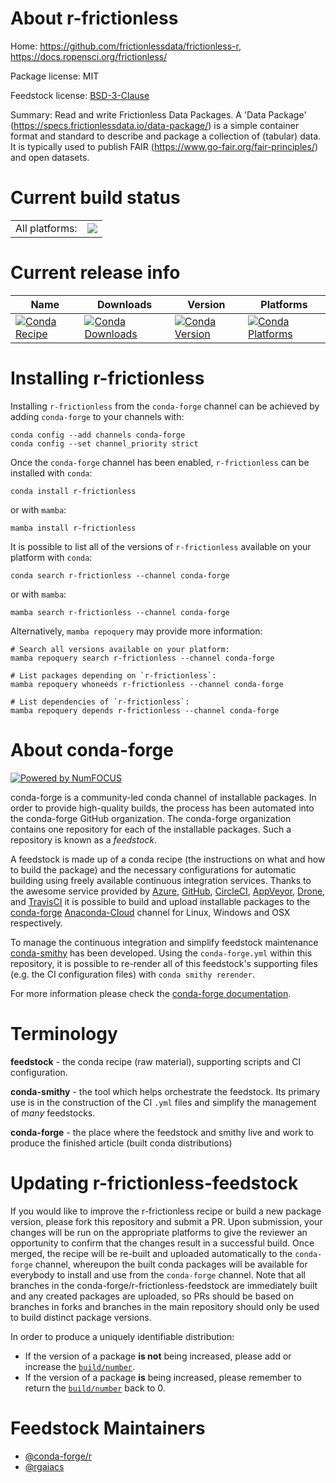 About r-frictionless
====================

Home: https://github.com/frictionlessdata/frictionless-r, https://docs.ropensci.org/frictionless/

Package license: MIT

Feedstock license: [BSD-3-Clause](https://github.com/conda-forge/r-frictionless-feedstock/blob/main/LICENSE.txt)

Summary: Read and write Frictionless Data Packages. A 'Data Package' (<https://specs.frictionlessdata.io/data-package/>) is a simple container format and standard to describe and package a collection of (tabular) data. It is typically used to publish FAIR (<https://www.go-fair.org/fair-principles/>) and open datasets.

Current build status
====================


<table><tr><td>All platforms:</td>
    <td>
      <a href="https://dev.azure.com/conda-forge/feedstock-builds/_build/latest?definitionId=16736&branchName=main">
        <img src="https://dev.azure.com/conda-forge/feedstock-builds/_apis/build/status/r-frictionless-feedstock?branchName=main">
      </a>
    </td>
  </tr>
</table>

Current release info
====================

| Name | Downloads | Version | Platforms |
| --- | --- | --- | --- |
| [![Conda Recipe](https://img.shields.io/badge/recipe-r--frictionless-green.svg)](https://anaconda.org/conda-forge/r-frictionless) | [![Conda Downloads](https://img.shields.io/conda/dn/conda-forge/r-frictionless.svg)](https://anaconda.org/conda-forge/r-frictionless) | [![Conda Version](https://img.shields.io/conda/vn/conda-forge/r-frictionless.svg)](https://anaconda.org/conda-forge/r-frictionless) | [![Conda Platforms](https://img.shields.io/conda/pn/conda-forge/r-frictionless.svg)](https://anaconda.org/conda-forge/r-frictionless) |

Installing r-frictionless
=========================

Installing `r-frictionless` from the `conda-forge` channel can be achieved by adding `conda-forge` to your channels with:

```
conda config --add channels conda-forge
conda config --set channel_priority strict
```

Once the `conda-forge` channel has been enabled, `r-frictionless` can be installed with `conda`:

```
conda install r-frictionless
```

or with `mamba`:

```
mamba install r-frictionless
```

It is possible to list all of the versions of `r-frictionless` available on your platform with `conda`:

```
conda search r-frictionless --channel conda-forge
```

or with `mamba`:

```
mamba search r-frictionless --channel conda-forge
```

Alternatively, `mamba repoquery` may provide more information:

```
# Search all versions available on your platform:
mamba repoquery search r-frictionless --channel conda-forge

# List packages depending on `r-frictionless`:
mamba repoquery whoneeds r-frictionless --channel conda-forge

# List dependencies of `r-frictionless`:
mamba repoquery depends r-frictionless --channel conda-forge
```


About conda-forge
=================

[![Powered by
NumFOCUS](https://img.shields.io/badge/powered%20by-NumFOCUS-orange.svg?style=flat&colorA=E1523D&colorB=007D8A)](https://numfocus.org)

conda-forge is a community-led conda channel of installable packages.
In order to provide high-quality builds, the process has been automated into the
conda-forge GitHub organization. The conda-forge organization contains one repository
for each of the installable packages. Such a repository is known as a *feedstock*.

A feedstock is made up of a conda recipe (the instructions on what and how to build
the package) and the necessary configurations for automatic building using freely
available continuous integration services. Thanks to the awesome service provided by
[Azure](https://azure.microsoft.com/en-us/services/devops/), [GitHub](https://github.com/),
[CircleCI](https://circleci.com/), [AppVeyor](https://www.appveyor.com/),
[Drone](https://cloud.drone.io/welcome), and [TravisCI](https://travis-ci.com/)
it is possible to build and upload installable packages to the
[conda-forge](https://anaconda.org/conda-forge) [Anaconda-Cloud](https://anaconda.org/)
channel for Linux, Windows and OSX respectively.

To manage the continuous integration and simplify feedstock maintenance
[conda-smithy](https://github.com/conda-forge/conda-smithy) has been developed.
Using the ``conda-forge.yml`` within this repository, it is possible to re-render all of
this feedstock's supporting files (e.g. the CI configuration files) with ``conda smithy rerender``.

For more information please check the [conda-forge documentation](https://conda-forge.org/docs/).

Terminology
===========

**feedstock** - the conda recipe (raw material), supporting scripts and CI configuration.

**conda-smithy** - the tool which helps orchestrate the feedstock.
                   Its primary use is in the construction of the CI ``.yml`` files
                   and simplify the management of *many* feedstocks.

**conda-forge** - the place where the feedstock and smithy live and work to
                  produce the finished article (built conda distributions)


Updating r-frictionless-feedstock
=================================

If you would like to improve the r-frictionless recipe or build a new
package version, please fork this repository and submit a PR. Upon submission,
your changes will be run on the appropriate platforms to give the reviewer an
opportunity to confirm that the changes result in a successful build. Once
merged, the recipe will be re-built and uploaded automatically to the
`conda-forge` channel, whereupon the built conda packages will be available for
everybody to install and use from the `conda-forge` channel.
Note that all branches in the conda-forge/r-frictionless-feedstock are
immediately built and any created packages are uploaded, so PRs should be based
on branches in forks and branches in the main repository should only be used to
build distinct package versions.

In order to produce a uniquely identifiable distribution:
 * If the version of a package **is not** being increased, please add or increase
   the [``build/number``](https://docs.conda.io/projects/conda-build/en/latest/resources/define-metadata.html#build-number-and-string).
 * If the version of a package **is** being increased, please remember to return
   the [``build/number``](https://docs.conda.io/projects/conda-build/en/latest/resources/define-metadata.html#build-number-and-string)
   back to 0.

Feedstock Maintainers
=====================

* [@conda-forge/r](https://github.com/conda-forge/r/)
* [@rgaiacs](https://github.com/rgaiacs/)


